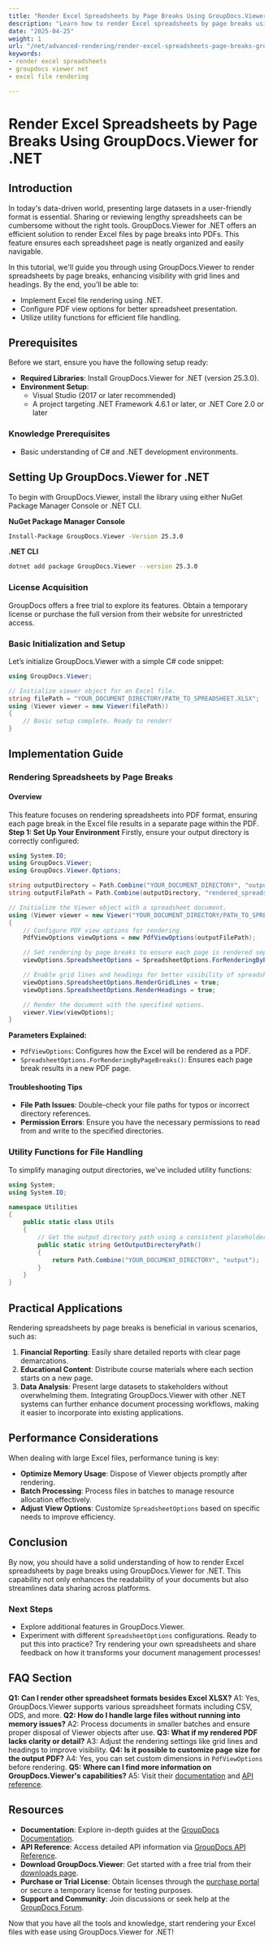 ```yaml
---
title: "Render Excel Spreadsheets by Page Breaks Using GroupDocs.Viewer for .NET"
description: "Learn how to render Excel spreadsheets by page breaks using GroupDocs.Viewer for .NET. Enhance your document management with clear PDF outputs and improve data presentation."
date: "2025-04-25"
weight: 1
url: "/net/advanced-rendering/render-excel-spreadsheets-page-breaks-groupdocs-viewer-net/"
keywords:
- render excel spreadsheets
- groupdocs viewer net
- excel file rendering

---
```



# Render Excel Spreadsheets by Page Breaks Using GroupDocs.Viewer for .NET

## Introduction
In today's data-driven world, presenting large datasets in a user-friendly format is essential. Sharing or reviewing lengthy spreadsheets can be cumbersome without the right tools. GroupDocs.Viewer for .NET offers an efficient solution to render Excel files by page breaks into PDFs. This feature ensures each spreadsheet page is neatly organized and easily navigable.

In this tutorial, we'll guide you through using GroupDocs.Viewer to render spreadsheets by page breaks, enhancing visibility with grid lines and headings. By the end, you’ll be able to:
- Implement Excel file rendering using .NET.
- Configure PDF view options for better spreadsheet presentation.
- Utilize utility functions for efficient file handling.

## Prerequisites
Before we start, ensure you have the following setup ready:
- **Required Libraries**: Install GroupDocs.Viewer for .NET (version 25.3.0).
- **Environment Setup**:
  - Visual Studio (2017 or later recommended)
  - A project targeting .NET Framework 4.6.1 or later, or .NET Core 2.0 or later
### Knowledge Prerequisites
- Basic understanding of C# and .NET development environments.

## Setting Up GroupDocs.Viewer for .NET
To begin with GroupDocs.Viewer, install the library using either NuGet Package Manager Console or .NET CLI.

**NuGet Package Manager Console**
```bash
Install-Package GroupDocs.Viewer -Version 25.3.0
```

**.NET CLI**
```bash
dotnet add package GroupDocs.Viewer --version 25.3.0
```

### License Acquisition
GroupDocs offers a free trial to explore its features. Obtain a temporary license or purchase the full version from their website for unrestricted access.

### Basic Initialization and Setup
Let’s initialize GroupDocs.Viewer with a simple C# code snippet:
```csharp
using GroupDocs.Viewer;

// Initialize viewer object for an Excel file.
string filePath = "YOUR_DOCUMENT_DIRECTORY/PATH_TO_SPREADSHEET.XLSX";
using (Viewer viewer = new Viewer(filePath))
{
    // Basic setup complete. Ready to render!
}
```

## Implementation Guide
### Rendering Spreadsheets by Page Breaks
#### Overview
This feature focuses on rendering spreadsheets into PDF format, ensuring each page break in the Excel file results in a separate page within the PDF.
**Step 1: Set Up Your Environment**
Firstly, ensure your output directory is correctly configured:
```csharp
using System.IO;
using GroupDocs.Viewer;
using GroupDocs.Viewer.Options;

string outputDirectory = Path.Combine("YOUR_DOCUMENT_DIRECTORY", "output");
string outputFilePath = Path.Combine(outputDirectory, "rendered_spreadsheet_by_page_breaks.pdf");

// Initialize the Viewer object with a spreadsheet document.
using (Viewer viewer = new Viewer("YOUR_DOCUMENT_DIRECTORY/PATH_TO_SPREADSHEET.XLSX"))
{
    // Configure PDF view options for rendering.
    PdfViewOptions viewOptions = new PdfViewOptions(outputFilePath);

    // Set rendering by page breaks to ensure each page is rendered separately.
    viewOptions.SpreadsheetOptions = SpreadsheetOptions.ForRenderingByPageBreaks();

    // Enable grid lines and headings for better visibility of spreadsheet structure.
    viewOptions.SpreadsheetOptions.RenderGridLines = true;
    viewOptions.SpreadsheetOptions.RenderHeadings = true;

    // Render the document with the specified options.
    viewer.View(viewOptions);
}
```
**Parameters Explained:**
- `PdfViewOptions`: Configures how the Excel will be rendered as a PDF.
- `SpreadsheetOptions.ForRenderingByPageBreaks()`: Ensures each page break results in a new PDF page.
#### Troubleshooting Tips
- **File Path Issues**: Double-check your file paths for typos or incorrect directory references.
- **Permission Errors**: Ensure you have the necessary permissions to read from and write to the specified directories.
### Utility Functions for File Handling
To simplify managing output directories, we've included utility functions:
```csharp
using System;
using System.IO;

namespace Utilities
{
    public static class Utils
    {
        // Get the output directory path using a consistent placeholder.
        public static string GetOutputDirectoryPath()
        {
            return Path.Combine("YOUR_DOCUMENT_DIRECTORY", "output");
        }
    }
}
```
## Practical Applications
Rendering spreadsheets by page breaks is beneficial in various scenarios, such as:
1. **Financial Reporting**: Easily share detailed reports with clear page demarcations.
2. **Educational Content**: Distribute course materials where each section starts on a new page.
3. **Data Analysis**: Present large datasets to stakeholders without overwhelming them.
Integrating GroupDocs.Viewer with other .NET systems can further enhance document processing workflows, making it easier to incorporate into existing applications.
## Performance Considerations
When dealing with large Excel files, performance tuning is key:
- **Optimize Memory Usage**: Dispose of Viewer objects promptly after rendering.
- **Batch Processing**: Process files in batches to manage resource allocation effectively.
- **Adjust View Options**: Customize `SpreadsheetOptions` based on specific needs to improve efficiency.
## Conclusion
By now, you should have a solid understanding of how to render Excel spreadsheets by page breaks using GroupDocs.Viewer for .NET. This capability not only enhances the readability of your documents but also streamlines data sharing across platforms.
### Next Steps
- Explore additional features in GroupDocs.Viewer.
- Experiment with different `SpreadsheetOptions` configurations.
Ready to put this into practice? Try rendering your own spreadsheets and share feedback on how it transforms your document management processes!
## FAQ Section
**Q1: Can I render other spreadsheet formats besides Excel XLSX?**
A1: Yes, GroupDocs.Viewer supports various spreadsheet formats including CSV, ODS, and more.
**Q2: How do I handle large files without running into memory issues?**
A2: Process documents in smaller batches and ensure proper disposal of Viewer objects after use.
**Q3: What if my rendered PDF lacks clarity or detail?**
A3: Adjust the rendering settings like grid lines and headings to improve visibility.
**Q4: Is it possible to customize page size for the output PDF?**
A4: Yes, you can set custom dimensions in `PdfViewOptions` before rendering.
**Q5: Where can I find more information on GroupDocs.Viewer's capabilities?**
A5: Visit their [documentation](https://docs.groupdocs.com/viewer/net/) and [API reference](https://reference.groupdocs.com/viewer/net/).
## Resources
- **Documentation**: Explore in-depth guides at the [GroupDocs Documentation](https://docs.groupdocs.com/viewer/net/).
- **API Reference**: Access detailed API information via [GroupDocs API Reference](https://reference.groupdocs.com/viewer/net/).
- **Download GroupDocs.Viewer**: Get started with a free trial from their [downloads page](https://releases.groupdocs.com/viewer/net/).
- **Purchase or Trial License**: Obtain licenses through the [purchase portal](https://purchase.groupdocs.com/buy) or secure a temporary license for testing purposes.
- **Support and Community**: Join discussions or seek help at the [GroupDocs Forum](https://forum.groupdocs.com/c/viewer/10).

Now that you have all the tools and knowledge, start rendering your Excel files with ease using GroupDocs.Viewer for .NET!
